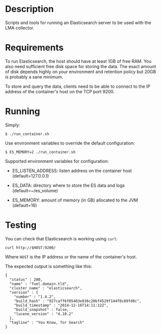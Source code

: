 # Description

Scripts and tools for running an Elasticsearch server to be used with the LMA
collector.

# Requirements

To run Elasticsearch, the host should have at least 1GB of free RAM. You also
need sufficient free disk space for storing the data. The exact amount of disk
depends highly on your environment and retention policy but 20GB is probably a
sane minimum.

To store and query the data, clients need to be able to connect to the IP
address of the container's host on the TCP port 9200.

# Running

Simply:

```
$ ./run_container.sh
```

Use environment variables to override the default configuration:

```
$ ES_MEMORY=2 ./run_container.sh
```

Supported environment variables for configuration:

* ES_LISTEN_ADDRESS: listen address on the container host (default=127.0.0.1)

* ES_DATA: directory where to store the ES data and logs (default=~/es_volume)

* ES_MEMORY: amount of memory (in GB) allocated to the JVM (default=16)

# Testing

You can check that Elasticsearch is working using `curl`:

```
curl http://$HOST:9200/
```

Where `HOST` is the IP address or the name of the container's host.

The expected output is something like this:

```
{
  "status" : 200,
  "name" : "fuel.domain.tld",
  "cluster_name" : "elasticsearch",
  "version" : {
    "number" : "1.4.2",
    "build_hash" : "927caff6f05403e936c20bf4529f144f0c89fd8c",
    "build_timestamp" : "2014-12-16T14:11:12Z",
    "build_snapshot" : false,
    "lucene_version" : "4.10.2"
  },
  "tagline" : "You Know, for Search"
}
```
